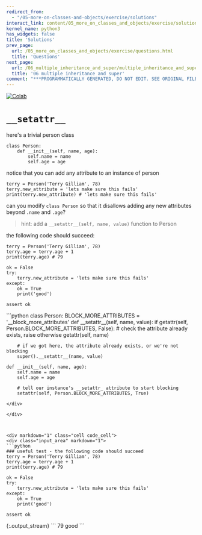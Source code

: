 ```yaml
---
redirect_from:
  - "/05-more-on-classes-and-objects/exercise/solutions"
interact_link: content/05_more_on_classes_and_objects/exercise/solutions.ipynb
kernel_name: python3
has_widgets: false
title: 'Solutions'
prev_page:
  url: /05_more_on_classes_and_objects/exercise/questions.html
  title: 'Questions'
next_page:
  url: /06_multiple_inheritance_and_super/multiple_inheritance_and_super.html
  title: '06 multiple inheritance and super'
comment: "***PROGRAMMATICALLY GENERATED, DO NOT EDIT. SEE ORIGINAL FILES IN /content***"
---
```

<a href="https://colab.research.google.com/github/aviadr1/learn-advanced-python/blob/master/content/05_more_on_classes_and_objects/exercise/solutions.ipynb" target="_blank">
<img src="https://colab.research.google.com/assets/colab-badge.svg" 
     title="Open this file in Google Colab" alt="Colab"/>
</a>




# `__setattr__`

here's a trivial person class
```
class Person:
    def __init__(self, name, age):
        self.name = name
        self.age = age
```

notice that you can add any attribute to an instance of person
```
terry = Person('Terry Gilliam', 78)
terry.new_attribute = 'lets make sure this fails'
print(terry.new_attribute) # 'lets make sure this fails'
```

can you modify `class Person` so that it disallows adding any new attributes beyond `.name` and `.age`?
> hint: add a `__setattr__(self, name, value)` function to Person

the following code should succeed:

```
terry = Person('Terry Gilliam', 78)        
terry.age = terry.age + 1
print(terry.age) # 79

ok = False
try:
    terry.new_attribute = 'lets make sure this fails'
except:
    ok = True
    print('good')

assert ok
```



<div markdown="1" class="cell code_cell">
<div class="input_area" markdown="1">
```python
class Person:
    BLOCK_MORE_ATTRIBUTES = '__block_more_attributes'
    def __setattr__(self, name, value):
        if getattr(self, Person.BLOCK_MORE_ATTRIBUTES, False):
            # check the attribute already exists, raise otherwise
            getattr(self, name) 
        
        # if we got here, the attribute already exists, or we're not blocking
        super().__setattr__(name, value)
        
    def __init__(self, name, age):
        self.name = name
        self.age = age
        
        # tell our instance's __setattr_ attribute to start blocking
        setattr(self, Person.BLOCK_MORE_ATTRIBUTES, True)
        


```
</div>

</div>



<div markdown="1" class="cell code_cell">
<div class="input_area" markdown="1">
```python
### useful test - the following code should succeed
terry = Person('Terry Gilliam', 78)        
terry.age = terry.age + 1
print(terry.age) # 79

ok = False
try:
    terry.new_attribute = 'lets make sure this fails'
except:
    ok = True
    print('good')

assert ok

```
</div>

<div class="output_wrapper" markdown="1">
<div class="output_subarea" markdown="1">
{:.output_stream}
```
79
good
```
</div>
</div>
</div>

